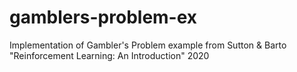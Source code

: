 # gamblers-problem-ex
Implementation of Gambler's Problem example from Sutton &amp; Barto "Reinforcement Learning: An Introduction" 2020

